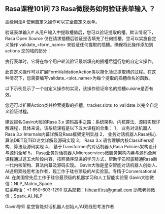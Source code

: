 ## Rasa课程101问 73 Rasa微服务如何验证表单输入  ？
高级用法#
使用自定义操作可以完全自定义表单。

验证表单输入#
从用户输入中提取槽值后，您可以验证提取的槽。默认情况下，Rasa Open Source 仅在请求插槽后验证是否填充了任何插槽。您可以实施自定义操作 validate_<form_name> 来验证任何提取的插槽。确保将此操作添加到actions 您的域的部分：

执行表单时，它将在每个用户轮流验证最新填充的插槽后运行您的自定义操作。

此自定义操作可以扩展FormValidationAction类以简化验证提取槽的过程。在这种情况下，您需要编写validate_<slot_name>为每个提取的插槽命名的函数。

以下示例显示了一个自定义操作的实现，该操作验证命名的插槽cuisine是否有效。


您还可以扩展Action类并检索提取的插槽，tracker.slots_to_validate 以完全自定义验证过程。

 

建议报名Gavin大咖的Rasa 3.x 源码高手之路：系统架构、内核算法、源码实现详解课程，具体来说，该系统课程是以下五大课程的合集：
1，    业务对话机器人Rasa 3.x Internals内幕详解及Rasa框架定制实战
2，    业务对话机器人Rasa核心算法DIET及TED论文详解及源码实现
3，    Rasa 3.x 语言理解内核Classifiers架构、算法及源码实现
4，    基于Transformer的对话机器人Rasa Policies架构设计与源码全解
5，    Rasa业务对话机器人Microservices微服务架构内幕与源码全解
课程通过这五大阶段内容，按照循序渐进的学习方式，帮助学员彻底精通Rasa新一代内核架构、算法内幕及源码实现。
Gavin大咖是星空智能对话机器人创始人、AI通用双线思考法作者，现工作于硅谷顶级的AI实验室。专精于Conversational AI. 在美国曾先后工作于硅谷最顶级的机器学习和人工智能实验室 
Gavin大咖微信：NLP_Matrix_Space  
联系电话：+1 650-603-1290
联系邮箱：hiheartfirst@gmail.com
助教老师微信：Spark_AI_NLP  



Gavin导师
星空智能对话机器人创始人/AI双线思考法作者
